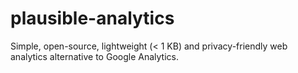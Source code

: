 # plausible-analytics
Simple, open-source, lightweight (&lt; 1 KB) and privacy-friendly web analytics alternative to Google Analytics.
